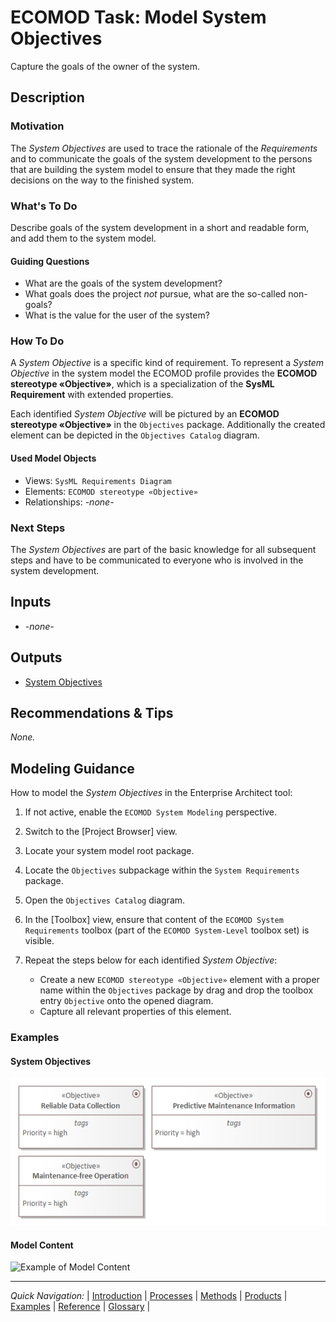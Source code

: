 # ECOMOD Task: Model System Objectives

Capture the goals of the owner of the system.


## Description

### Motivation

The _System Objectives_ are used to trace the rationale of the _Requirements_ and to communicate the goals of the system development to the persons that are building the system model to ensure that they made the right decisions on the way to the finished system.

### What's To Do

Describe goals of the system development in a short and readable form, and add them to the system model.

#### Guiding Questions

+ What are the goals of the system development?
+ What goals does the project *not* pursue, what are the so-called non-goals?
+ What is the value for the user of the system?

### How To Do

A _System Objective_ is a specific kind of requirement. To represent a _System Objective_ in the system model the ECOMOD profile provides the **ECOMOD stereotype «Objective»**, which is a specialization of the **SysML Requirement** with extended properties.

Each identified _System Objective_ will be pictured by an **ECOMOD stereotype «Objective»** in the `Objectives` package. Additionally the created element can be depicted in the `Objectives Catalog` diagram.

#### Used Model Objects

+ Views: `SysML Requirements Diagram`
+ Elements: `ECOMOD stereotype «Objective»`
+ Relationships: _-none-_

### Next Steps

The _System Objectives_ are part of the basic knowledge for all subsequent steps and have to be communicated to everyone who is involved in the system development.


## Inputs

+ _-none-_


## Outputs

+ [System Objectives](product_system-objectives.md)


## Recommendations & Tips

_None._


## Modeling Guidance

How to model the _System Objectives_ in the Enterprise Architect tool:

1. If not active, enable the `ECOMOD System Modeling` perspective.

2. Switch to the [Project Browser] view.

3. Locate your system model root package.

4. Locate the `Objectives` subpackage within the `System Requirements` package.

5. Open the `Objectives Catalog` diagram.

6. In the [Toolbox] view, ensure that content of the `ECOMOD System Requirements` toolbox (part of the `ECOMOD System-Level` toolbox set) is visible. 

7. Repeat the steps below for each identified _System Objective_:
    + Create a new `ECOMOD stereotype «Objective»` element with a proper name within the `Objectives` package by drag and drop the toolbox entry `Objective` onto the opened diagram.
    + Capture all relevant properties of this element.


### Examples

#### System Objectives

![Example of System Objectives](images/en-ecomod-example-00-system-objectives-modelview.png)

#### Model Content

![Example of Model Content](images/en-ecomod-example-00-objectives-modelstructure.png)

---
_Quick Navigation:_ | [Introduction](index.md) | [Processes](processes.md) | [Methods](methods.md) | [Products](products.md) | [Examples](examples.md) | [Reference](quick-reference.md) | [Glossary](glossary.md) |
